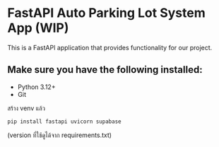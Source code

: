 # FastAPI Auto Parking Lot System App (WIP)
This is a FastAPI application that provides functionality for our project.

## Make sure you have the following installed:
- Python 3.12+
- Git

สร้าง venv แล้ว
```bash
pip install fastapi uvicorn supabase
```
(version ที่ใช้ดูได้จาก requirements.txt)